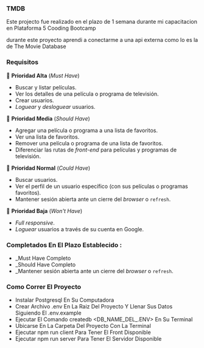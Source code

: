 ### TMDB
Este projecto fue realizado en el plazo de 1 semana durante mi capacitacion en Plataforma 5 Cooding Bootcamp

durante este proyecto aprendi a conectarme a una api externa como lo es la de The Movie Database

### Requisitos

📕 **Prioridad Alta** (_Must Have_)

- Buscar y listar películas.
- Ver los detalles de una película o programa de televisión.
- Crear usuarios.
- _Loguear_ y _desloguear_ usuarios.

📘 **Prioridad Media** (_Should Have_)

- Agregar una película o programa a una lista de favoritos.
- Ver una lista de favoritos.
- Remover una película o programa de una lista de favoritos.
- Diferenciar las rutas de _front-end_ para películas y programas de televisión.

📗 **Prioridad Normal** (_Could Have_)

- Buscar usuarios.
- Ver el perfil de un usuario específico (con sus películas o programas favoritos).
- Mantener sesión abierta ante un cierre del _browser_ o `refresh`.

📓 **Prioridad Baja** (_Won't Have_)
- _Full responsive_.
- _Loguear_ usuarios a través de su cuenta en Google.

### Completados En El Plazo Establecido :
- _Must Have Completo
- _Should Have Completo
- _Mantener sesión abierta ante un cierre del _browser_ o `refresh`.

### Como Correr El Proyecto 
- Instalar Postgresql En Su Computadora
- Crear Archivo .env En La Raiz Del Proyecto Y Llenar Sus Datos Siguiendo El .env.example
- Ejecutar El Comando createdb <DB_NAME_DEL_.ENV> En Su Terminal
- Ubicarse En La Carpeta Del Proyecto Con La Terminal
- Ejecutar npm run client Para Tener El Front Disponible
- Ejecutar npm run server Para Tener El Servidor Disponible




